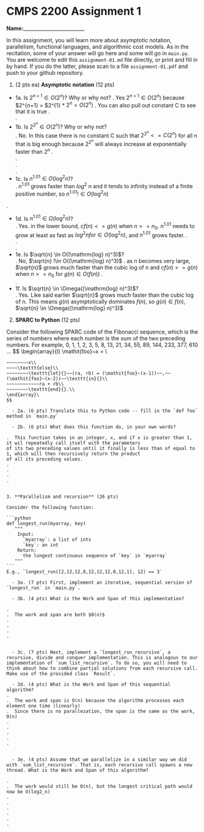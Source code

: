 

# CMPS 2200 Assignment 1

**Name:**_________________________


In this assignment, you will learn more about asymptotic notation, parallelism, functional languages, and algorithmic cost models. As in the recitation, some of your answer will go here and some will go in `main.py`. You are welcome to edit this `assignment-01.md` file directly, or print and fill in by hand. If you do the latter, please scan to a file `assignment-01.pdf` and push to your github repository. 
  
  

1. (2 pts ea) **Asymptotic notation** (12 pts)

  - 1a. Is $2^{n+1} \in O(2^n)$? Why or why not? 
.  Yes
  $2^{n+1} \in O(2^n)$ because $2^{n+1} = $2^{1} * $2^{n} = O(2^n)$
.  You can also  pull out constant C to see that it is true 
.  
. 
  - 1b. Is $2^{2^n} \in O(2^n)$? Why or why not?     
.  No. In this case there is no constant C such that $2^{2^n} <= C(2^n)$ for all n that is big enough because $2^{2^n}$ will always increase at exponentially faster than $2^{n}$
.  
.  
.  
.  
  - 1c. Is $n^{1.01} \in O(\mathrm{log}^2 n)$?    
.
$n^{1.01}$ grows faster than ${log}^2$ n and it tends to infinity instead of a finite positive number, so $n^{1.01} !\in O(\mathrm{log}^2 n)$
    
.  

  - 1d. Is $n^{1.01} \in \Omega(\mathrm{log}^2 n)$?  
.  Yes. in the lower bound, $cf(n)<=g(n)$ when $n>=n_0$. $n^{1.01}$ needs to grow at least as fast as ${log}^2 n for \in O(\mathrm{log}^2 n)$, and $n^{1.01}$ grows faster.
.  
.  
.  
  - 1e. Is $\sqrt{n} \in O((\mathrm{log} n)^3)$?  
.  No, $\sqrt{n} !\in O((\mathrm{log} n)^3)$
.  as n becomes very large, $\sqrt{n}$ grows much faster than the cubic log of n and $cf(n)>=g(n)$ when $n>=n_0$ for $g(n) \in O(f(n))$
.  
.  
  - 1f. Is $\sqrt{n} \in \Omega((\mathrm{log} n)^3)$?  
.  Yes. Like said earlier $\sqrt{n}$ grows much faster than the cubic log of n. This means $g(n)$ asymptotically dominates $f(n)$, so $g(n) \in f(n)$, $\sqrt{n} \in \Omega((\mathrm{log} n)^3)$


2. **SPARC to Python** (12 pts)

Consider the following SPARC code of the Fibonacci sequence, which is the series of numbers where each number is the sum of the two preceding numbers. For example, 0, 1, 1, 2, 3, 5, 8, 13, 21, 34, 55, 89, 144, 233, 377, 610 ... 
$$
\begin{array}{l}
\mathit{foo}~x =   \\
~~~~\texttt{if}{}~~x \le 1~~\texttt{then}{}\\
~~~~~~~~x\\   
~~~~\texttt{else}\\
~~~~~~~~\texttt{let}{}~~(ra, rb) = (\mathit{foo}~(x-1))~~,~~(\mathit{foo}~(x-2))~~\texttt{in}{}\\  
~~~~~~~~~~~~ra + rb\\  
~~~~~~~~\texttt{end}{}.\\
\end{array}\
$$ 

  - 2a. (6 pts) Translate this to Python code -- fill in the `def foo` method in `main.py`  

  - 2b. (6 pts) What does this function do, in your own words?  

.  This function takes in an integer, x, and if x is greater than 1, it wil repeatedly call itself with the parameters 
of its two preceding values until it finally is less than of equal to 1, which will then recursively return the product
of all its preceding values.
.  
.  
.  
.  
  

3. **Parallelism and recursion** (26 pts)

Consider the following function:  

```python
def longest_run(myarray, key)
   """
    Input:
      `myarray`: a list of ints
      `key`: an int
    Return:
      the longest continuous sequence of `key` in `myarray`
   """
```
E.g., `longest_run([2,12,12,8,12,12,12,0,12,1], 12) == 3`  
 
  - 3a. (7 pts) First, implement an iterative, sequential version of `longest_run` in `main.py`.  

  - 3b. (4 pts) What is the Work and Span of this implementation?  

.  
.  The work and span are both $0(n)$
.  
.  
.  
.  


  - 3c. (7 pts) Next, implement a `longest_run_recursive`, a recursive, divide and conquer implementation. This is analogous to our implementation of `sum_list_recursive`. To do so, you will need to think about how to combine partial solutions from each recursive call. Make use of the provided class `Result`.   

  - 3d. (4 pts) What is the Work and Span of this sequential algorithm?  
.  
.  The work and span is O(n) because the algorithm processes each element one time (linearly)
.  Since there is no parallezation, the span is the same as the work, O(n)
.  
.  
.  
.  
.  


  - 3e. (4 pts) Assume that we parallelize in a similar way we did with `sum_list_recursive`. That is, each recursive call spawns a new thread. What is the Work and Span of this algorithm?  

.  
.  The work would still be O(n), but the longest critical path would now be O(log2_n)
.  
.  
.  
.  
.  
.  

